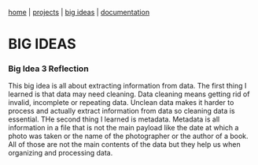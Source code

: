 [home](https://sanduran.github.io) | [projects](https://sanduran.github.io/projects) | [big ideas](https://sanduran.github.io/big_ideas) | [documentation](https://sanduran.github.io/documentation)

# BIG IDEAS
### Big Idea 3 Reflection
This big idea is all about extracting information from data. The first thing I learned is that data may need cleaning. Data cleaning means getting rid of invalid, incomplete or repeating data. Unclean data makes it harder to process and actually extract information from data so cleaning data is essential. THe second thing I learned is metadata. Metadata is all information in a file that is not the main payload like the date at which a photo was taken or the name of the photographer or the author of a book. All of those are not the main contents of the data but they help us when organizing and processing data.
